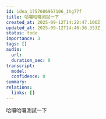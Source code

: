```yaml
---
id: idea_1757686967106_1hg77f
title: 哈囉哈囉測試一下
created_at: 2025-09-12T14:22:47.106Z
updated_at: 2025-09-12T14:40:36.353Z
status: todo
importance: 3
tags: []
audio:
  url: 
  duration_sec: 0
transcript:
  model: 
  confidence: 0
summary: 
relations:
  links: []
---
```



哈囉哈囉測試一下